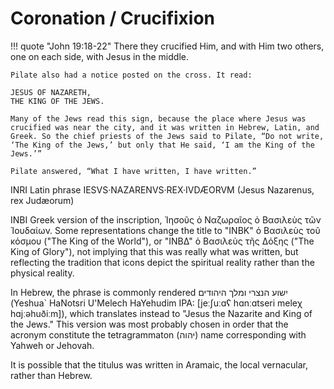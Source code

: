 # Coronation / Crucifixion

!!! quote "John 19:18-22"
    There they crucified Him, and with Him two others, one on each side, with Jesus in the middle.
    
    Pilate also had a notice posted on the cross. It read:
    
    JESUS OF NAZARETH,
    THE KING OF THE JEWS.

    Many of the Jews read this sign, because the place where Jesus was crucified was near the city, and it was written in Hebrew, Latin, and Greek. So the chief priests of the Jews said to Pilate, “Do not write, ‘The King of the Jews,’ but only that He said, ‘I am the King of the Jews.’”
    
    Pilate answered, “What I have written, I have written.”


INRI
Latin phrase IESVS·NAZARENVS·REX·IVDÆORVM (Jesus Nazarenus, rex Judæorum)


INBI
Greek version of the inscription, Ἰησοῦς ὁ Ναζωραῖος ὁ Bασιλεὺς τῶν Ἰουδαίων. Some representations change the title to "ΙΝΒΚ" ὁ Bασιλεὺς τοῦ κόσμου ("The King of the World"), or "ΙΝΒΔ" ὁ Bασιλεὺς τῆς Δόξης ("The King of Glory"), not implying that this was really what was written, but reflecting the tradition that icons depict the spiritual reality rather than the physical reality. 

In Hebrew, the phrase is commonly rendered ישוע הנצרי ומלך היהודים (Yeshua` HaNotsri U'Melech HaYehudim IPA: [jeːʃuːɑʕ hɑnːɑtseri meleχ hɑjːəhuðiːm]), which translates instead to "Jesus the Nazarite and King of the Jews." This version was most probably chosen in order that the acronym constitute the tetragrammaton (יהוה) name corresponding with Yahweh or Jehovah. 

It is possible that the titulus was written in Aramaic, the local vernacular, rather than Hebrew. 












